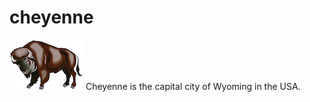 # cheyenne
![Alt text](images/cheyenne-bison-small.jpg?raw=true)
Cheyenne is the capital city of Wyoming in the USA.
